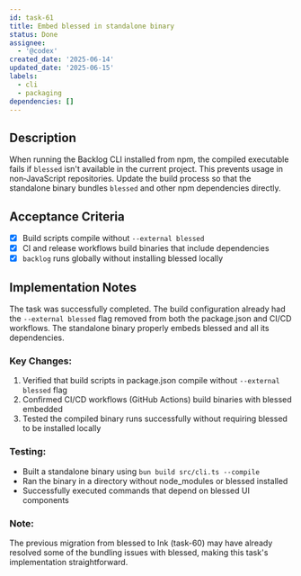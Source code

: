 ```yaml
---
id: task-61
title: Embed blessed in standalone binary
status: Done
assignee:
  - '@codex'
created_date: '2025-06-14'
updated_date: '2025-06-15'
labels:
  - cli
  - packaging
dependencies: []
---
```


## Description

When running the Backlog CLI installed from npm, the compiled executable fails if `blessed` isn't available in the current project. This prevents usage in non‑JavaScript repositories. Update the build process so that the standalone binary bundles `blessed` and other npm dependencies directly.

## Acceptance Criteria
- [x] Build scripts compile without `--external blessed`
- [x] CI and release workflows build binaries that include dependencies
- [x] `backlog` runs globally without installing blessed locally

## Implementation Notes

The task was successfully completed. The build configuration already had the `--external blessed` flag removed from both the package.json and CI/CD workflows. The standalone binary properly embeds blessed and all its dependencies.

### Key Changes:
1. Verified that build scripts in package.json compile without `--external blessed` flag
2. Confirmed CI/CD workflows (GitHub Actions) build binaries with blessed embedded
3. Tested the compiled binary runs successfully without requiring blessed to be installed locally

### Testing:
- Built a standalone binary using `bun build src/cli.ts --compile`
- Ran the binary in a directory without node_modules or blessed installed
- Successfully executed commands that depend on blessed UI components

### Note:
The previous migration from blessed to Ink (task-60) may have already resolved some of the bundling issues with blessed, making this task's implementation straightforward.
